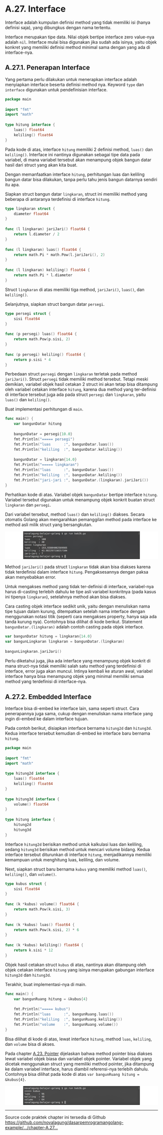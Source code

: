 # A.27. Interface

Interface adalah kumpulan definisi method yang tidak memiliki isi (hanya definisi saja), yang dibungkus dengan nama tertentu.

Interface merupakan tipe data. Nilai objek bertipe interface zero value-nya adalah `nil`. Interface mulai bisa digunakan jika sudah ada isinya, yaitu objek konkret yang memiliki definisi method minimal sama dengan yang ada di interface-nya.

## A.27.1. Penerapan Interface

Yang pertama perlu dilakukan untuk menerapkan interface adalah menyiapkan interface beserta definisi method nya. Keyword `type` dan `interface` digunakan untuk pendefinisian interface.

```go
package main

import "fmt"
import "math"

type hitung interface {
    luas() float64
    keliling() float64
}
```

Pada kode di atas, interface `hitung` memiliki 2 definisi method, `luas()` dan `keliling()`. Interface ini nantinya digunakan sebagai tipe data pada variabel, di mana variabel tersebut akan menampung objek bangun datar hasil dari struct yang akan kita buat.

Dengan memanfaatkan interface `hitung`, perhitungan luas dan keliling bangun datar bisa dilakukan, tanpa perlu tahu jenis bangun datarnya sendiri itu apa.

Siapkan struct bangun datar `lingkaran`, struct ini memiliki method yang beberapa di antaranya terdefinisi di interface `hitung`.

```go
type lingkaran struct {
    diameter float64
}

func (l lingkaran) jariJari() float64 {
    return l.diameter / 2
}

func (l lingkaran) luas() float64 {
    return math.Pi * math.Pow(l.jariJari(), 2)
}

func (l lingkaran) keliling() float64 {
    return math.Pi * l.diameter
}
```

Struct `lingkaran` di atas memiliki tiga method, `jariJari()`, `luas()`, dan `keliling()`.  

Selanjutnya, siapkan struct bangun datar `persegi`.

```go
type persegi struct {
    sisi float64
}

func (p persegi) luas() float64 {
    return math.Pow(p.sisi, 2)
}

func (p persegi) keliling() float64 {
    return p.sisi * 4
}
```

Perbedaan struct `persegi` dengan `lingkaran` terletak pada method `jariJari()`. Struct `persegi` tidak memiliki method tersebut. Tetapi meski demikian, variabel objek hasil cetakan 2 struct ini akan tetap bisa ditampung oleh variabel cetakan interface `hitung`, karena dua method yang ter-definisi di interface tersebut juga ada pada struct `persegi` dan `lingkaran`, yaitu `luas()` dan `keliling()`.

Buat implementasi perhitungan di `main`.

```go
func main() {
    var bangunDatar hitung

    bangunDatar = persegi{10.0}
    fmt.Println("===== persegi")
    fmt.Println("luas      :", bangunDatar.luas())
    fmt.Println("keliling  :", bangunDatar.keliling())

    bangunDatar = lingkaran{14.0}
    fmt.Println("===== lingkaran")
    fmt.Println("luas      :", bangunDatar.luas())
    fmt.Println("keliling  :", bangunDatar.keliling())
    fmt.Println("jari-jari :", bangunDatar.(lingkaran).jariJari())
}
```

Perhatikan kode di atas. Variabel objek `bangunDatar` bertipe interface `hitung`. Variabel tersebut digunakan untuk menampung objek konkrit buatan struct `lingkaran` dan `persegi`.

Dari variabel tersebut, method `luas()` dan `keliling()` diakses. Secara otomatis Golang akan mengarahkan pemanggilan method pada interface ke method asli milik struct yang bersangkutan.

![Pemanfaatan interface](images/A_interface_1_interface.png)

Method `jariJari()` pada struct `lingkaran` tidak akan bisa diakses karena tidak terdefinisi dalam interface `hitung`. Pengaksesannya dengan paksa akan menyebabkan error.

Untuk mengakses method yang tidak ter-definisi di interface, variabel-nya harus di-casting terlebih dahulu ke tipe asli variabel konkritnya (pada kasus ini tipenya `lingkaran`), setelahnya method akan bisa diakses.

Cara casting objek interface sedikit unik, yaitu dengan menuliskan nama tipe tujuan dalam kurung, ditempatkan setelah nama interface dengan menggunakan notasi titik (seperti cara mengakses property, hanya saja ada tanda kurung nya). Contohnya bisa dilihat di kode berikut. Statement `bangunDatar.(lingkaran)` adalah contoh casting pada objek interface.

```go
var bangunDatar hitung = lingkaran{14.0}
var bangunLingkaran lingkaran = bangunDatar.(lingkaran)

bangunLingkaran.jariJari()
```

Perlu diketahui juga, jika ada interface yang menampung objek konkrit di mana struct-nya tidak memiliki salah satu method yang terdefinisi di interface, error juga akan muncul. Intinya kembali ke aturan awal, variabel interface hanya bisa menampung objek yang minimal memiliki semua method yang terdefinisi di interface-nya.

## A.27.2. Embedded Interface

Interface bisa di-embed ke interface lain, sama seperti struct. Cara penerapannya juga sama, cukup dengan menuliskan nama interface yang ingin di-embed ke dalam interface tujuan.

Pada contoh berikut, disiapkan interface bernama `hitung2d` dan `hitung3d`. Kedua interface tersebut kemudian di-embed ke interface baru bernama `hitung`.

```go
package main

import "fmt"
import "math"

type hitung2d interface {
    luas() float64
    keliling() float64
}

type hitung3d interface {
    volume() float64
}

type hitung interface {
    hitung2d
    hitung3d
}
```

Interface `hitung2d` berisikan method untuk kalkulasi luas dan keliling, sedang `hitung3d` berisikan method untuk mencari volume bidang. Kedua interface tersebut diturunkan di interface `hitung`, menjadikannya memiliki kemampuan untuk menghitung luas, keliling, dan volume.

Next, siapkan struct baru bernama `kubus` yang memiliki method `luas()`, `keliling()`, dan `volume()`.

```go
type kubus struct {
    sisi float64
}

func (k *kubus) volume() float64 {
    return math.Pow(k.sisi, 3)
}

func (k *kubus) luas() float64 {
    return math.Pow(k.sisi, 2) * 6
}

func (k *kubus) keliling() float64 {
    return k.sisi * 12
}
```

Objek hasil cetakan struct `kubus` di atas, nantinya akan ditampung oleh objek cetakan interface `hitung` yang isinya merupakan gabungan interface `hitung2d` dan `hitung3d`.

Terakhir, buat implementasi-nya di main.

```go
func main() {
    var bangunRuang hitung = &kubus{4}

    fmt.Println("===== kubus")
    fmt.Println("luas      :", bangunRuang.luas())
    fmt.Println("keliling  :", bangunRuang.keliling())
    fmt.Println("volume    :", bangunRuang.volume())
}
```

Bisa dilihat di kode di atas, lewat interface `hitung`, method `luas`, `keliling`, dan `volume` bisa di akses.

Pada chapter [A.23. Pointer](/A-pointer.html) dijelaskan bahwa method pointer bisa diakses lewat variabel objek biasa dan variabel objek pointer. Variabel objek yang dicetak menggunakan struct yang memiliki method pointer, jika ditampung ke dalam variabel interface, harus diambil referensi-nya terlebih dahulu. Contohnya bisa dilihat pada kode di atas `var bangunRuang hitung = &kubus{4}`.

![Embedded interface](images/A_interface_2_embedded_interface.png)

---

<div class="source-code-link">
    <div class="source-code-link-message">Source code praktek chapter ini tersedia di Github</div>
    <a href="https://github.com/novalagung/dasarpemrogramangolang-example/tree/master/chapter-A.27-interface">https://github.com/novalagung/dasarpemrogramangolang-example/.../chapter-A.27...</a>
</div>
